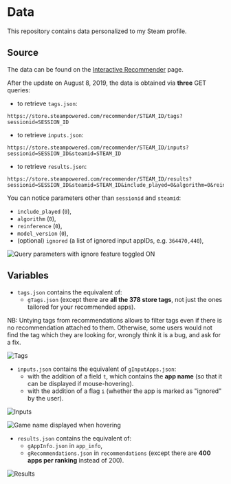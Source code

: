 # Data

This repository contains data personalized to my Steam profile.

## Source

The data can be found on the [Interactive Recommender](https://store.steampowered.com/recommender/) page.

After the update on August 8, 2019, the data is obtained via **three** GET queries:
-   to retrieve `tags.json`:
```
https://store.steampowered.com/recommender/STEAM_ID/tags?sessionid=SESSION_ID
```
-   to retrieve `inputs.json`:
```
https://store.steampowered.com/recommender/STEAM_ID/inputs?sessionid=SESSION_ID&steamid=STEAM_ID
```
-   to retrieve `results.json`:
```
https://store.steampowered.com/recommender/STEAM_ID/results?sessionid=SESSION_ID&steamid=STEAM_ID&include_played=0&algorithm=0&reinference=0&model_version=0
```

You can notice parameters other than `sessionid` and `steamid`:
-   `include_played` (`0`),
-   `algorithm` (`0`),
-   `reinference` (`0`),
-   `model_version` (`0`),
-   (optional) `ignored` (a list of ignored input appIDs, e.g. `364470,440`),

![Query parameters with ignore feature toggled ON](https://raw.githubusercontent.com/wiki/woctezuma/steam-labs-recommender/img/ignore_feature_query_parameters.png)

## Variables

-   `tags.json` contains the equivalent of:
    - `gTags.json` (except there are **all the 378 store tags**, not just the ones tailored for your recommended apps).
    
NB: Untying tags from recommendations allows to filter tags even if there is no recommendation attached to them.
Otherwise, some users would not find the tag which they are looking for, wrongly think it is a bug, and ask for a fix.

![Tags](https://raw.githubusercontent.com/wiki/woctezuma/steam-labs-recommender/img/data_v3_tags.png)

-   `inputs.json` contains the equivalent of `gInputApps.json`:
    - with the addition of a field `t`, which contains the **app name** (so that it can be displayed if mouse-hovering).
    - with the addition of a flag `i` (whether the app is marked as "ignored" by the user).

![Inputs](https://raw.githubusercontent.com/wiki/woctezuma/steam-labs-recommender/img/data_v3_inputs.png)

![Game name displayed when hovering](https://raw.githubusercontent.com/wiki/woctezuma/steam-labs-recommender/img/name_hovering.png)

-   `results.json` contains the equivalent of:
    - `gAppInfo.json` in `app_info`,
    - `gRecommendations.json` in `recommendations` (except there are **400 apps per ranking** instead of 200).

![Results](https://raw.githubusercontent.com/wiki/woctezuma/steam-labs-recommender/img/data_v3_results.png)

